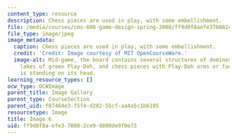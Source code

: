 ```yaml
---
content_type: resource
description: Chess pieces are used in play, with some embellishment.
file: /media/courses/cms-608-game-design-spring-2008/ff9d0f8aefe376082ce99800de9f0e73_06.jpg
file_type: image/jpeg
image_metadata:
  caption: Chess pieces are used in play, with some embellishment.
  credit: 'Credit: Image courtesy of MIT OpenCourseWare.'
  image-alt: Mid-game, the board contains several structures of dominos, hills and
    lakes of green Play-Doh, and chess pieces with Play-Doh arms or faces. One rook
    is standing on its head.
learning_resource_types: []
ocw_type: OCWImage
parent_title: Image Gallery
parent_type: CourseSection
parent_uid: f87464e3-f5f4-d282-55cf-aa4a5c1b6105
resourcetype: Image
title: Image 6
uid: ff9d0f8a-efe3-7608-2ce9-9800de9f0e73
---
```

